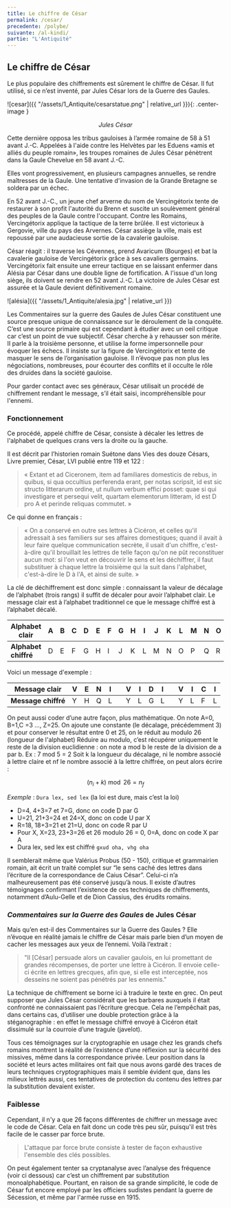 ```yaml
---
title: Le chiffre de César
permalink: /cesar/
precedente: /polybe/
suivante: /al-kindi/
partie: "L'Antiquité"
---
```


## Le chiffre de César

Le plus populaire des chiffrements est sûrement le chiffre de César. Il fut utilisé, si ce n’est inventé, par Jules César lors de la Guerre des Gaules.

![cesar]({{ "/assets/1_Antiquite/cesarstatue.png" | relative_url }}){: .center-image }
<p align="center"> <em>Jules César</em> </p>

Cette dernière opposa les tribus gauloises à l’armée romaine de 58 à 51 avant J.-C. Appelées à l'aide contre les Helvètes par les Eduens «amis et alliés du peuple romain», les troupes romaines de Jules César pénètrent dans la Gaule Chevelue en 58 avant J.-C.

Elles vont progressivement, en plusieurs campagnes annuelles, se rendre maîtresses de la Gaule. Une tentative d'invasion de la Grande Bretagne se soldera par un échec.

En 52 avant J.-C., un jeune chef arverne du nom de Vercingétorix tente de restaurer à son profit l'autorité du Brenn et suscite un soulèvement général des peuples de la Gaule contre l'occupant. Contre les Romains, Vercingétorix applique la tactique de la terre brûlée. Il est victorieux à Gergovie, ville du pays des Arvernes. César assiège la ville, mais est repoussé par une audacieuse sortie de la cavalerie gauloise.


César réagit : il traverse les Cévennes, prend Avaricum (Bourges) et bat la cavalerie gauloise de Vercingétorix grâce à ses cavaliers germains. Vercingétorix fait ensuite une erreur tactique en se laissant enfermer dans Alésia par César dans une double ligne de fortification. A l'issue d'un long siège, ils doivent se rendre en 52 avant J.-C. La victoire de Jules César est assurée et la Gaule devient définitivement romaine.

![alésia]({{ "/assets/1_Antiquite/alesia.jpg" | relative_url }})

Les Commentaires sur la guerre des Gaules de Jules César constituent une source presque unique de connaissance sur le déroulement de la conquête. C’est une source primaire qui est cependant à étudier avec un oeil critique car c’est un point de vue subjectif. César cherche à y rehausser son mérite. II parle à la troisième personne, et utilise la forme impersonnelle pour évoquer les échecs. Il insiste sur la figure de Vercingétorix et tente de masquer le sens de l’organisation gauloise. Il n’évoque pas non plus les négociations, nombreuses, pour écourter des conflits et il occulte le rôle des druides dans la société gauloise.

Pour garder contact avec ses généraux, César utilisait un procédé de chiffrement rendant le message, s’il était saisi, incompréhensible pour l'ennemi.

### Fonctionnement

Ce procédé, appelé chiffre de César, consiste à décaler les lettres de l'alphabet de quelques crans vers la droite ou la gauche.

Il est décrit par l’historien romain Suétone dans Vies des douze Césars, Livre premier, César, LVI publié entre 119 et 122 :
 > « Extant et ad Ciceronem, item ad familiares domesticis de rebus, in quibus, si qua occultius perferenda erant, per notas scripsit, id est sic structo litterarum ordine, ut nullum verbum effici posset: quae si qui investigare et persequi velit, quartam elementorum litteram, id est D pro A et perinde reliquas commutet. »

Ce qui donne en français :
> « On a conservé en outre ses lettres à Cicéron, et celles qu'il adressait à ses familiers sur ses affaires domestiques; quand il avait à leur faire quelque communication secrète, il usait d'un chiffre, c'est-à-dire qu'il brouillait les lettres de telle façon qu'on ne pût reconstituer aucun mot: si l'on veut en découvrir le sens et les déchiffrer, il faut substituer à chaque lettre la troisième qui la suit dans l'alphabet, c'est-à-dire le D à l'A, et ainsi de suite. »

La clé de déchiffrement est donc simple : connaissant la valeur de décalage de l’alphabet (trois rangs) il suffit de décaler pour avoir l’alphabet clair. Le message clair est à l’alphabet traditionnel ce que le message chiffré est à l’alphabet décalé.


| **Alphabet clair**   | A | B | C | D | E | F | G | H | I | J | K | L | M | N | O | P | Q | R | S | T | U | V | W | X | Y | Z |
|----------------------|---|---|---|---|---|---|---|---|---|---|---|---|---|---|---|---|---|---|---|---|---|---|---|---|---|---|
| **Alphabet chiffré** | D | E | F | G | H | I | J | K | L | M | N | O | P | Q | R | S | T | U | V | W | X | Y | Z | A | B | C |

Voici un message d'exemple :


| **Message clair**   | V | E | N | I |   | V | I | D | I |   | V | I | C | I |
|---------------------|---|---|---|---|---|---|---|---|---|---|---|---|---|---|
| **Message chiffré** | Y | H | Q | L |   | Y | L | G | L |   | Y | L | F | L |


On peut aussi coder d’une autre façon, plus mathématique. On note A=0, B=1,C =3 ..., Z=25. On ajoute une constante (le décalage, précédemment 3) et pour conserver le résultat entre 0 et 25, on le réduit au modulo 26 (longueur de l'alphabet)
Réduire au modulo, c’est récupérer uniquement le reste de la division euclidienne : on note a mod b le reste de la division de a par b.  Ex : 7 mod 5 = 2
Soit k la longueur du décalage, ni le nombre associé à lettre claire et nf le nombre associé à la lettre chiffrée, on peut alors écrire :

$$ (n_{i} + k) \bmod 26 = n_{f} $$

*Exemple* :
`Dura lex, sed lex` (la loi est dure, mais c’est la loi)

* D=4, 4+3=7 et 7=G, donc on code D par G
* U=21, 21+3=24 et 24=X, donc on code U par X
* R=18, 18+3=21 et 21=U, donc on code R par U
* Pour X, X=23, 23+3=26 et 26 modulo 26 = 0, 0=A, donc on code X par A
* Dura lex, sed lex est chiffré `gxud oha, vhg oha`


Il semblerait même que Valérius Probus (50 - 150), critique et grammairien romain, ait écrit un traité complet sur “le sens caché des lettres dans l’écriture de la correspondance de Caius César”. Celui-ci n’a malheureusement pas été conservé jusqu’à nous. Il existe d’autres témoignages confirmant l’existence de ces techniques de chiffrements, notamment d’Aulu-Gelle et de Dion Cassius, des érudits romains.


### *Commentaires sur la Guerre des Gaules* de Jules César
Mais qu’en est-il des Commentaires sur la Guerre des Gaules ? Elle n’évoque en réalité jamais le chiffre de César mais parle bien d’un moyen de cacher les messages aux yeux de l’ennemi. Voilà l’extrait :
>"Il [César] persuade alors un cavalier gaulois, en lui promettant de grandes récompenses, de porter une lettre à Cicéron. Il envoie celle-ci écrite en lettres grecques, afin que, si elle est interceptée, nos desseins ne soient pas pénétrés par les ennemis."

La technique de chiffrement se borne ici à traduire le texte en grec. On peut supposer que Jules César considérait que les barbares auxquels il était confronté ne connaissaient pas l’écriture grecque. Cela ne l’empêchait pas, dans certains cas, d’utiliser une double protection grâce à la stéganographie : en effet le message chiffré envoyé à Cicéron était dissimulé sur la courroie d’une tragule (javelot).

Tous ces témoignages sur la cryptographie en usage chez les grands chefs romains montrent la réalité de l’existence d’une réflexion sur la sécurité des missives, même dans la correspondance privée. Leur position dans la société et leurs actes militaires ont fait que nous avons gardé des traces de leurs techniques cryptographiques mais il semble évident que, dans les milieux lettrés aussi, ces tentatives de protection du contenu des lettres par la substitution devaient exister.

### Faiblesse

Cependant, il n'y a que 26 façons différentes de chiffrer un message avec le code de César. Cela en fait donc un code très peu sûr, puisqu'il est très facile de le casser par force brute.

> L'attaque par force brute consiste à tester de façon exhaustive l'ensemble des clés possibles.

On peut également tenter sa cryptanalyse avec l’analyse des fréquence (voir ci dessous) car c’est un chiffrement par substitution monoalphabétique. Pourtant, en raison de sa grande simplicité, le code de César fut encore employé par les officiers sudistes pendant la guerre de Sécession, et même par l'armée russe en 1915.
